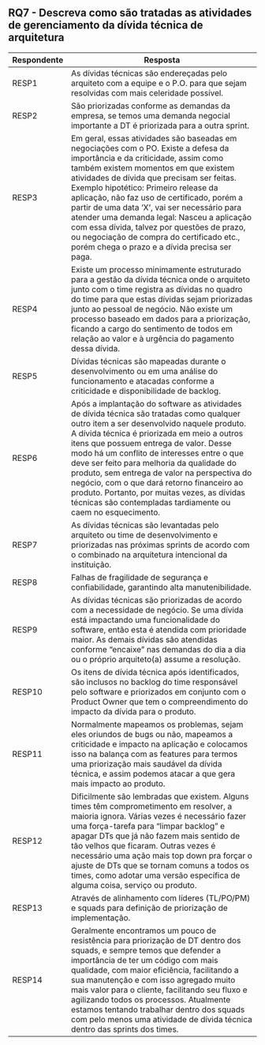 ## RQ7 - Descreva como são tratadas as atividades de gerenciamento da dívida técnica de arquitetura

| Respondente | Resposta |
|-------------|----------|
| RESP1 | As dívidas técnicas são endereçadas pelo arquiteto com a equipe e o P.O. para que sejam resolvidas com mais celeridade possível. |
| RESP2 | São priorizadas conforme as demandas da empresa, se temos uma demanda negocial importante a DT é priorizada para a outra sprint. |
| RESP3 | Em geral, essas atividades são baseadas em negociações com o PO. Existe a defesa da importância e da criticidade, assim como também existem momentos em que existem atividades de dívida que precisam ser feitas. Exemplo hipotético: Primeiro release da aplicação, não faz uso de certificado, porém a partir de uma data ‘X’, vai ser necessário para atender uma demanda legal: Nasceu a aplicação com essa dívida, talvez por questões de prazo, ou negociação de compra do certificado etc., porém chega o prazo e a dívida precisa ser paga. |
| RESP4 | Existe um processo minimamente estruturado para a gestão da dívida técnica onde o arquiteto junto com o time registra as dívidas no quadro do time para que estas dívidas sejam priorizadas junto ao pessoal de negócio. Não existe um processo baseado em dados para a priorização, ficando a cargo do sentimento de todos em relação ao valor e à urgência do pagamento dessa dívida. |
| RESP5 | Dívidas técnicas são mapeadas durante o desenvolvimento ou em uma análise do funcionamento e atacadas conforme a criticidade e disponibilidade de backlog. |
| RESP6 | Após a implantação do software as atividades de dívida técnica são tratadas como qualquer outro item a ser desenvolvido naquele produto. A dívida técnica é priorizada em meio a outros itens que possuem entrega de valor. Desse modo há um conflito de interesses entre o que deve ser feito para melhoria da qualidade do produto, sem entrega de valor na perspectiva do negócio, com o que dará retorno financeiro ao produto. Portanto, por muitas vezes, as dívidas técnicas são contempladas tardiamente ou caem no esquecimento. |
| RESP7 | As dívidas técnicas são levantadas pelo arquiteto ou time de desenvolvimento e priorizadas nas próximas sprints de acordo com o combinado na arquitetura intencional da instituição. |
| RESP8 | Falhas de fragilidade de segurança e confiabilidade, garantindo alta manutenibilidade. |
| RESP9 | As dívidas técnicas são priorizadas de acordo com a necessidade de negócio. Se uma dívida está impactando uma funcionalidade do software, então esta é atendida com prioridade maior. As demais dívidas são atendidas conforme “encaixe” nas demandas do dia a dia ou o próprio arquiteto(a) assume a resolução. |
| RESP10 | Os itens de dívida técnica após identificados, são inclusos no backlog do time responsável pelo software e priorizados em conjunto com o Product Owner que tem o compreendimento do impacto da dívida para o produto. |
| RESP11 | Normalmente mapeamos os problemas, sejam eles oriundos de bugs ou não, mapeamos a criticidade e impacto na aplicação e colocamos isso na balança com as features para termos uma priorização mais saudável da dívida técnica, e assim podemos atacar a que gera mais impacto ao produto. |
| RESP12 | Dificilmente são lembradas que existem. Alguns times têm comprometimento em resolver, a maioria ignora. Várias vezes é necessário fazer uma força-tarefa para “limpar backlog” e apagar DTs que já não fazem mais sentido de tão velhos que ficaram. Outras vezes é necessário uma ação mais top down pra forçar o ajuste de DTs que se tornam comuns a todos os times, como adotar uma versão específica de alguma coisa, serviço ou produto. |
| RESP13 | Através de alinhamento com líderes (TL/PO/PM) e squads para definição de priorização de implementação. |
| RESP14 | Geralmente encontramos um pouco de resistência para priorização de DT dentro dos squads, e sempre temos que defender a importância de ter um código com mais qualidade, com maior eficiência, facilitando a sua manutenção e com isso agregado muito mais valor para o cliente, facilitando seu fluxo e agilizando todos os processos. Atualmente estamos tentando trabalhar dentro dos squads com pelo menos uma atividade de dívida técnica dentro das sprints dos times. |
